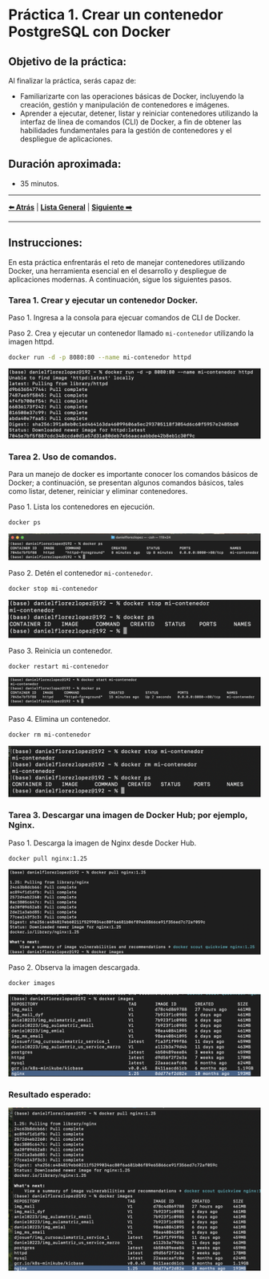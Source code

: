 # Práctica 1. Crear un contenedor PostgreSQL con Docker

## Objetivo de la práctica:

Al finalizar la práctica, serás capaz de:
- Familiarizarte con las operaciones básicas de Docker, incluyendo la creación, gestión y manipulación de contenedores e imágenes.
- Aprender a ejecutar, detener, listar y reiniciar contenedores utilizando la interfaz de línea de comandos (CLI) de Docker, a fin de obtener las habilidades fundamentales para la gestión de contenedores y el despliegue de aplicaciones.

## Duración aproximada:
- 35 minutos.

---

**[⬅️ Atrás]()** | **[Lista General]()** | **[Siguiente ➡️]()**

---

## Instrucciones:

En esta práctica enfrentarás el reto de manejar contenedores utilizando Docker, una herramienta esencial en el desarrollo y despliegue de aplicaciones modernas. A continuación, sigue los siguientes pasos.

### Tarea 1. Crear y ejecutar un contenedor Docker.

Paso 1. Ingresa a la consola para ejecuar comandos de CLI de Docker.

Paso 2. Crea y ejecutar un contenedor llamado `mi-contenedor` utilizando la imagen httpd. 

```bash 
docker run -d -p 8080:80 --name mi-contenedor httpd
```

![cap1_ejecucion_docker.png](../images/cap1_ejecucion_docker.png)

### Tarea 2. Uso de comandos. 

Para un manejo de docker es importante conocer los comandos básicos de Docker; a continuación, se presentan algunos comandos básicos, tales como listar, detener, reiniciar y eliminar contenedores.

Paso 1. Lista los contenedores en ejecución.

```bash
docker ps
```

![cap1_listar contenedores.png](../images/cap1_listarcontenedores.png)

Paso 2. Detén el contenedor `mi-contenedor`.

```bash 
docker stop mi-contenedor
```

![cap1_detener_contenedor.png](../images/cap1_detener_contenedor.png)

Paso 3. Reinicia un contenedor.

```bash
docker restart mi-contenedor
```

![cap1_iniciar_contenedor.png](../images/cap1_iniciar_contenedor.png)

Paso 4. Elimina un contenedor.

```bash 
docker rm mi-contenedor
```

![cap1_eliminar_contenedor.png](../images/cap1_eliminar_contenedor.png)

### Tarea 3. Descargar una imagen de Docker Hub; por ejemplo, Nginx.

Paso 1. Descarga la imagen de Nginx desde Docker Hub.

```bash 
docker pull nginx:1.25
```

![cap1_nginx.png](../images/cap1_nginx.png)

Paso 2. Observa la imagen descargada.

```bash
docker images
```

![cap1_list_img.png](../images/cap1_list_img.png)

### Resultado esperado:

![cap1_reslt_final.png](../images/cap1_reslt_final.png)
